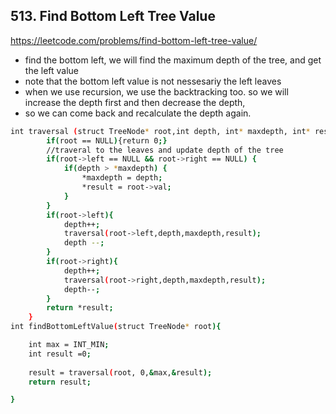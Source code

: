 ## 513. Find Bottom Left Tree Value
https://leetcode.com/problems/find-bottom-left-tree-value/
- find the bottom left, we will find the maximum depth of the tree, and get the left value
- note that the bottom left value is not nessesariy the left leaves
- when we use recursion, we use the backtracking too. so we will increase the depth first and then decrease the depth,
- so we can come back and recalculate the depth again.
```sh
int traversal (struct TreeNode* root,int depth, int* maxdepth, int* result){
        if(root == NULL){return 0;}
        //traveral to the leaves and update depth of the tree
        if(root->left == NULL && root->right == NULL) {
            if(depth > *maxdepth) {
                *maxdepth = depth;
                *result = root->val;
            }
        }
        if(root->left){
            depth++;
            traversal(root->left,depth,maxdepth,result);
            depth --;
        }
        if(root->right){
            depth++;
            traversal(root->right,depth,maxdepth,result);
            depth--;
        }
        return *result;
    }
int findBottomLeftValue(struct TreeNode* root){

    int max = INT_MIN;
    int result =0;
    
    result = traversal(root, 0,&max,&result);
    return result;

}
```
